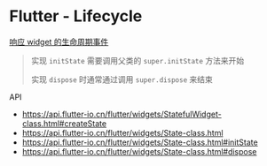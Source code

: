 # Flutter - Lifecycle

[响应 widget 的生命周期事件](https://flutter.cn/docs/development/ui/widgets-intro#responding-to-widget-lifecycle-events)

> 实现 `initState` 需要调用父类的 `super.initState` 方法来开始
>
> 实现 `dispose` 时通常通过调用 `super.dispose` 来结束

API

- <https://api.flutter-io.cn/flutter/widgets/StatefulWidget-class.html#createState>
- <https://api.flutter-io.cn/flutter/widgets/State-class.html>
- <https://api.flutter-io.cn/flutter/widgets/State-class.html#initState>
- <https://api.flutter-io.cn/flutter/widgets/State-class.html#dispose>
